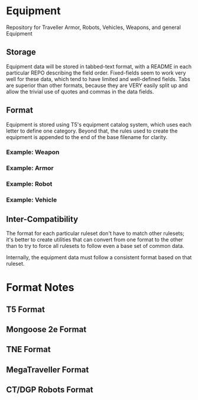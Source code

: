 # Equipment
Repository for Traveller Armor, Robots, Vehicles, Weapons, and general Equipment

## Storage
Equipment data will be stored in tabbed-text format, with a README in each particular REPO describing the field order.
Fixed-fields seem to work very well for these data, which tend to have limited and well-defined fields.
Tabs are superior than other formats, because they are VERY easily split up and allow the trivial use of quotes and commas in the data fields.

## Format
Equipment is stored using T5's equipment catalog system, which uses each letter to define one category.
Beyond that, the rules used to create the equipment is appended to the end of the base filename for clarity.

### Example: Weapon

### Example: Armor

### Example: Robot

### Example: Vehicle

## Inter-Compatibility

The format for each particular ruleset don't have to match other rulesets; it's better to create utilities that can convert
from one format to the other than to try to force all rulesets to follow even a base set of common data.

Internally, the equipment data must follow a consistent format based on that ruleset.

# Format Notes

## T5 Format

## Mongoose 2e Format

## TNE Format

## MegaTraveller Format

## CT/DGP Robots Format

